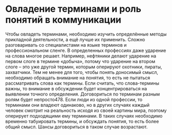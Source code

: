 # Овладение терминами и роль понятий в коммуникации

Чтобы овладеть терминами, необходимо изучить определённые методы прикладной деятельности, а ещё лучше их применить. Сложно разговаривать со специалистами на языке терминов и профессиональном сленге. В определенных профессиях даже ударение на слова многое решает. Например, нефтяники делают ударение на первом слоге в термине «добыча», потому что ударение на втором слоге – это уже другой термин, которым оперируют охотники, пираты, захватчики.
Тем не менее для того, чтобы понять доносимый смысл, необходимо обращать внимание на понятия, то есть не пытаться рассматривать слова как термины. Если считать, что слова-термины важны, то внимание в обсуждении будет концентрироваться на выявлении точного определения. Договориться по терминам разным ролям будет непросто478. Если люди из одной профессии, то терминами они владеют одинаково, но в других случаях каждый человек смотрит на реальность исходя из своей картины мира, поэтому оперирует подходящими ему терминами. В таких случаях необходимо временно табуировать термины, и обсуждать понятия, то есть более общий смысл. Шансы договориться в таком случае возрастают.

